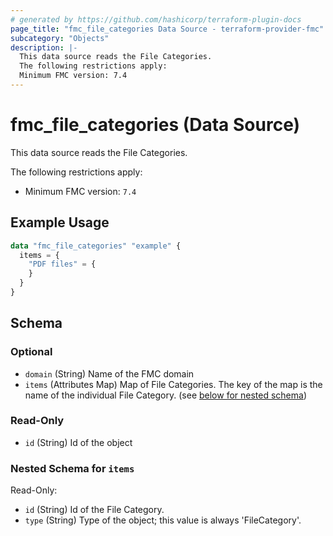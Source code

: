 ```yaml
---
# generated by https://github.com/hashicorp/terraform-plugin-docs
page_title: "fmc_file_categories Data Source - terraform-provider-fmc"
subcategory: "Objects"
description: |-
  This data source reads the File Categories.
  The following restrictions apply:
  Minimum FMC version: 7.4
---
```


# fmc_file_categories (Data Source)

This data source reads the File Categories.

The following restrictions apply:
  - Minimum FMC version: `7.4`

## Example Usage

```terraform
data "fmc_file_categories" "example" {
  items = {
    "PDF files" = {
    }
  }
}
```

<!-- schema generated by tfplugindocs -->
## Schema

### Optional

- `domain` (String) Name of the FMC domain
- `items` (Attributes Map) Map of File Categories. The key of the map is the name of the individual File Category. (see [below for nested schema](#nestedatt--items))

### Read-Only

- `id` (String) Id of the object

<a id="nestedatt--items"></a>
### Nested Schema for `items`

Read-Only:

- `id` (String) Id of the File Category.
- `type` (String) Type of the object; this value is always 'FileCategory'.
